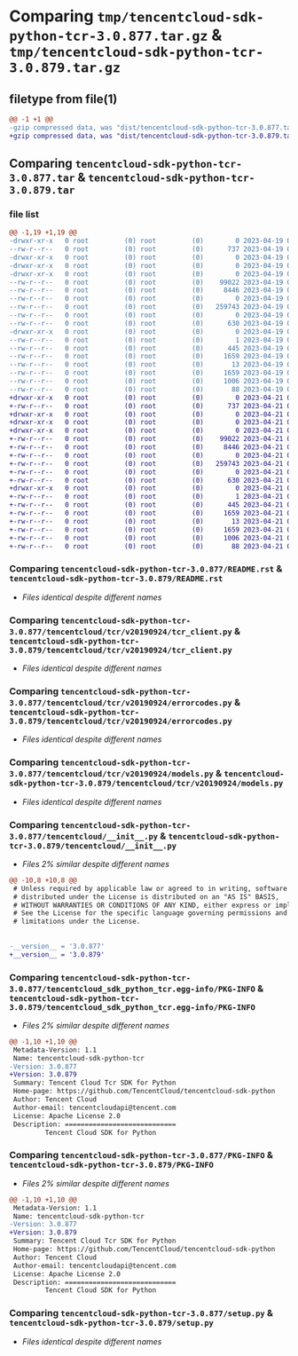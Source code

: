 # Comparing `tmp/tencentcloud-sdk-python-tcr-3.0.877.tar.gz` & `tmp/tencentcloud-sdk-python-tcr-3.0.879.tar.gz`

## filetype from file(1)

```diff
@@ -1 +1 @@
-gzip compressed data, was "dist/tencentcloud-sdk-python-tcr-3.0.877.tar", last modified: Wed Apr 19 09:36:15 2023, max compression
+gzip compressed data, was "dist/tencentcloud-sdk-python-tcr-3.0.879.tar", last modified: Fri Apr 21 01:02:11 2023, max compression
```

## Comparing `tencentcloud-sdk-python-tcr-3.0.877.tar` & `tencentcloud-sdk-python-tcr-3.0.879.tar`

### file list

```diff
@@ -1,19 +1,19 @@
-drwxr-xr-x   0 root         (0) root         (0)        0 2023-04-19 09:36:15.000000 tencentcloud-sdk-python-tcr-3.0.877/
--rw-r--r--   0 root         (0) root         (0)      737 2023-04-19 09:36:14.000000 tencentcloud-sdk-python-tcr-3.0.877/README.rst
-drwxr-xr-x   0 root         (0) root         (0)        0 2023-04-19 09:36:15.000000 tencentcloud-sdk-python-tcr-3.0.877/tencentcloud/
-drwxr-xr-x   0 root         (0) root         (0)        0 2023-04-19 09:36:15.000000 tencentcloud-sdk-python-tcr-3.0.877/tencentcloud/tcr/
-drwxr-xr-x   0 root         (0) root         (0)        0 2023-04-19 09:36:15.000000 tencentcloud-sdk-python-tcr-3.0.877/tencentcloud/tcr/v20190924/
--rw-r--r--   0 root         (0) root         (0)    99022 2023-04-19 09:36:14.000000 tencentcloud-sdk-python-tcr-3.0.877/tencentcloud/tcr/v20190924/tcr_client.py
--rw-r--r--   0 root         (0) root         (0)     8446 2023-04-19 09:36:14.000000 tencentcloud-sdk-python-tcr-3.0.877/tencentcloud/tcr/v20190924/errorcodes.py
--rw-r--r--   0 root         (0) root         (0)        0 2023-04-19 09:36:14.000000 tencentcloud-sdk-python-tcr-3.0.877/tencentcloud/tcr/v20190924/__init__.py
--rw-r--r--   0 root         (0) root         (0)   259743 2023-04-19 09:36:14.000000 tencentcloud-sdk-python-tcr-3.0.877/tencentcloud/tcr/v20190924/models.py
--rw-r--r--   0 root         (0) root         (0)        0 2023-04-19 09:36:14.000000 tencentcloud-sdk-python-tcr-3.0.877/tencentcloud/tcr/__init__.py
--rw-r--r--   0 root         (0) root         (0)      630 2023-04-19 09:36:14.000000 tencentcloud-sdk-python-tcr-3.0.877/tencentcloud/__init__.py
-drwxr-xr-x   0 root         (0) root         (0)        0 2023-04-19 09:36:15.000000 tencentcloud-sdk-python-tcr-3.0.877/tencentcloud_sdk_python_tcr.egg-info/
--rw-r--r--   0 root         (0) root         (0)        1 2023-04-19 09:36:15.000000 tencentcloud-sdk-python-tcr-3.0.877/tencentcloud_sdk_python_tcr.egg-info/dependency_links.txt
--rw-r--r--   0 root         (0) root         (0)      445 2023-04-19 09:36:15.000000 tencentcloud-sdk-python-tcr-3.0.877/tencentcloud_sdk_python_tcr.egg-info/SOURCES.txt
--rw-r--r--   0 root         (0) root         (0)     1659 2023-04-19 09:36:15.000000 tencentcloud-sdk-python-tcr-3.0.877/tencentcloud_sdk_python_tcr.egg-info/PKG-INFO
--rw-r--r--   0 root         (0) root         (0)       13 2023-04-19 09:36:15.000000 tencentcloud-sdk-python-tcr-3.0.877/tencentcloud_sdk_python_tcr.egg-info/top_level.txt
--rw-r--r--   0 root         (0) root         (0)     1659 2023-04-19 09:36:15.000000 tencentcloud-sdk-python-tcr-3.0.877/PKG-INFO
--rw-r--r--   0 root         (0) root         (0)     1006 2023-04-19 09:36:14.000000 tencentcloud-sdk-python-tcr-3.0.877/setup.py
--rw-r--r--   0 root         (0) root         (0)       88 2023-04-19 09:36:15.000000 tencentcloud-sdk-python-tcr-3.0.877/setup.cfg
+drwxr-xr-x   0 root         (0) root         (0)        0 2023-04-21 01:02:11.000000 tencentcloud-sdk-python-tcr-3.0.879/
+-rw-r--r--   0 root         (0) root         (0)      737 2023-04-21 01:02:11.000000 tencentcloud-sdk-python-tcr-3.0.879/README.rst
+drwxr-xr-x   0 root         (0) root         (0)        0 2023-04-21 01:02:11.000000 tencentcloud-sdk-python-tcr-3.0.879/tencentcloud/
+drwxr-xr-x   0 root         (0) root         (0)        0 2023-04-21 01:02:11.000000 tencentcloud-sdk-python-tcr-3.0.879/tencentcloud/tcr/
+drwxr-xr-x   0 root         (0) root         (0)        0 2023-04-21 01:02:11.000000 tencentcloud-sdk-python-tcr-3.0.879/tencentcloud/tcr/v20190924/
+-rw-r--r--   0 root         (0) root         (0)    99022 2023-04-21 01:02:11.000000 tencentcloud-sdk-python-tcr-3.0.879/tencentcloud/tcr/v20190924/tcr_client.py
+-rw-r--r--   0 root         (0) root         (0)     8446 2023-04-21 01:02:11.000000 tencentcloud-sdk-python-tcr-3.0.879/tencentcloud/tcr/v20190924/errorcodes.py
+-rw-r--r--   0 root         (0) root         (0)        0 2023-04-21 01:02:11.000000 tencentcloud-sdk-python-tcr-3.0.879/tencentcloud/tcr/v20190924/__init__.py
+-rw-r--r--   0 root         (0) root         (0)   259743 2023-04-21 01:02:11.000000 tencentcloud-sdk-python-tcr-3.0.879/tencentcloud/tcr/v20190924/models.py
+-rw-r--r--   0 root         (0) root         (0)        0 2023-04-21 01:02:11.000000 tencentcloud-sdk-python-tcr-3.0.879/tencentcloud/tcr/__init__.py
+-rw-r--r--   0 root         (0) root         (0)      630 2023-04-21 01:02:11.000000 tencentcloud-sdk-python-tcr-3.0.879/tencentcloud/__init__.py
+drwxr-xr-x   0 root         (0) root         (0)        0 2023-04-21 01:02:11.000000 tencentcloud-sdk-python-tcr-3.0.879/tencentcloud_sdk_python_tcr.egg-info/
+-rw-r--r--   0 root         (0) root         (0)        1 2023-04-21 01:02:11.000000 tencentcloud-sdk-python-tcr-3.0.879/tencentcloud_sdk_python_tcr.egg-info/dependency_links.txt
+-rw-r--r--   0 root         (0) root         (0)      445 2023-04-21 01:02:11.000000 tencentcloud-sdk-python-tcr-3.0.879/tencentcloud_sdk_python_tcr.egg-info/SOURCES.txt
+-rw-r--r--   0 root         (0) root         (0)     1659 2023-04-21 01:02:11.000000 tencentcloud-sdk-python-tcr-3.0.879/tencentcloud_sdk_python_tcr.egg-info/PKG-INFO
+-rw-r--r--   0 root         (0) root         (0)       13 2023-04-21 01:02:11.000000 tencentcloud-sdk-python-tcr-3.0.879/tencentcloud_sdk_python_tcr.egg-info/top_level.txt
+-rw-r--r--   0 root         (0) root         (0)     1659 2023-04-21 01:02:11.000000 tencentcloud-sdk-python-tcr-3.0.879/PKG-INFO
+-rw-r--r--   0 root         (0) root         (0)     1006 2023-04-21 01:02:11.000000 tencentcloud-sdk-python-tcr-3.0.879/setup.py
+-rw-r--r--   0 root         (0) root         (0)       88 2023-04-21 01:02:11.000000 tencentcloud-sdk-python-tcr-3.0.879/setup.cfg
```

### Comparing `tencentcloud-sdk-python-tcr-3.0.877/README.rst` & `tencentcloud-sdk-python-tcr-3.0.879/README.rst`

 * *Files identical despite different names*

### Comparing `tencentcloud-sdk-python-tcr-3.0.877/tencentcloud/tcr/v20190924/tcr_client.py` & `tencentcloud-sdk-python-tcr-3.0.879/tencentcloud/tcr/v20190924/tcr_client.py`

 * *Files identical despite different names*

### Comparing `tencentcloud-sdk-python-tcr-3.0.877/tencentcloud/tcr/v20190924/errorcodes.py` & `tencentcloud-sdk-python-tcr-3.0.879/tencentcloud/tcr/v20190924/errorcodes.py`

 * *Files identical despite different names*

### Comparing `tencentcloud-sdk-python-tcr-3.0.877/tencentcloud/tcr/v20190924/models.py` & `tencentcloud-sdk-python-tcr-3.0.879/tencentcloud/tcr/v20190924/models.py`

 * *Files identical despite different names*

### Comparing `tencentcloud-sdk-python-tcr-3.0.877/tencentcloud/__init__.py` & `tencentcloud-sdk-python-tcr-3.0.879/tencentcloud/__init__.py`

 * *Files 2% similar despite different names*

```diff
@@ -10,8 +10,8 @@
 # Unless required by applicable law or agreed to in writing, software
 # distributed under the License is distributed on an "AS IS" BASIS,
 # WITHOUT WARRANTIES OR CONDITIONS OF ANY KIND, either express or implied.
 # See the License for the specific language governing permissions and
 # limitations under the License.
 
 
-__version__ = '3.0.877'
+__version__ = '3.0.879'
```

### Comparing `tencentcloud-sdk-python-tcr-3.0.877/tencentcloud_sdk_python_tcr.egg-info/PKG-INFO` & `tencentcloud-sdk-python-tcr-3.0.879/tencentcloud_sdk_python_tcr.egg-info/PKG-INFO`

 * *Files 2% similar despite different names*

```diff
@@ -1,10 +1,10 @@
 Metadata-Version: 1.1
 Name: tencentcloud-sdk-python-tcr
-Version: 3.0.877
+Version: 3.0.879
 Summary: Tencent Cloud Tcr SDK for Python
 Home-page: https://github.com/TencentCloud/tencentcloud-sdk-python
 Author: Tencent Cloud
 Author-email: tencentcloudapi@tencent.com
 License: Apache License 2.0
 Description: ============================
         Tencent Cloud SDK for Python
```

### Comparing `tencentcloud-sdk-python-tcr-3.0.877/PKG-INFO` & `tencentcloud-sdk-python-tcr-3.0.879/PKG-INFO`

 * *Files 2% similar despite different names*

```diff
@@ -1,10 +1,10 @@
 Metadata-Version: 1.1
 Name: tencentcloud-sdk-python-tcr
-Version: 3.0.877
+Version: 3.0.879
 Summary: Tencent Cloud Tcr SDK for Python
 Home-page: https://github.com/TencentCloud/tencentcloud-sdk-python
 Author: Tencent Cloud
 Author-email: tencentcloudapi@tencent.com
 License: Apache License 2.0
 Description: ============================
         Tencent Cloud SDK for Python
```

### Comparing `tencentcloud-sdk-python-tcr-3.0.877/setup.py` & `tencentcloud-sdk-python-tcr-3.0.879/setup.py`

 * *Files identical despite different names*

